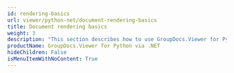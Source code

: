 ```yaml
---
id: rendering-basics
url: viewer/python-net/document-rendering-basics
title: Document rendering basics
weight: 3
description: "This section describes how to use GroupDocs.Viewer for Python via .NET to convert different document types to PDF, HTML, PNG, and JPEG formats."
productName: GroupDocs.Viewer for Python via .NET
hideChildren: False
isMenuItemWithNoContent: True
---
```

